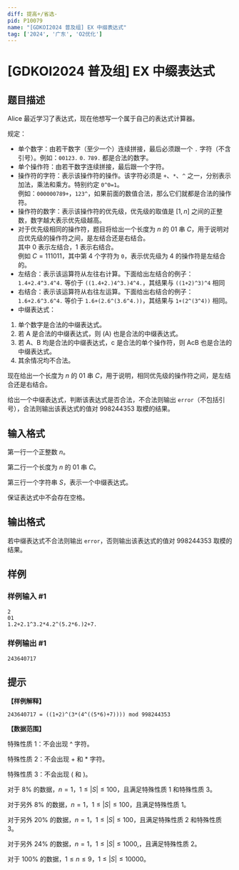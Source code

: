 ```yaml
---
diff: 提高+/省选-
pid: P10079
name: "[GDKOI2024 普及组] EX 中缀表达式"
tag: ['2024', '广东', 'O2优化']
---
```

# [GDKOI2024 普及组] EX 中缀表达式
## 题目描述

Alice 最近学习了表达式，现在他想写一个属于自己的表达式计算器。

规定：

- 单个数字：由若干数字（至少一个）连续拼接，最后必须跟一个 `.` 字符（不含引号）。例如：`00123.` `0.` `789.` 都是合法的数字。
- 单个操作符：由若干数字连续拼接，最后跟一个字符。
- 操作符的字符：表示该操作符的操作。该字符必须是 `+`、`*`、`^` 之一，分别表示加法，乘法和乘方。特别约定 `0^0=1`。  
例如：`000000789+`，`123^`，如果前面的数值合法，那么它们就都是合法的操作符。
- 操作符的数字：表示该操作符的优先级，优先级的取值是 $[1, n]$ 之间的正整数，数字越大表示优先级越高。
- 对于优先级相同的操作符，题目将给出一个长度为 $n$ 的 $01$ 串 $C$，用于说明对应优先级的操作符之间，是左结合还是右结合。  
其中 $0$ 表示左结合，$1$ 表示右结合。  
例如 $C=111011$，其中第 $4$ 个字符为 `0`，表示优先级为 $4$ 的操作符是左结合的。
- 左结合：表示该运算符从左往右计算。下面给出左结合的例子：`1.4+2.4^3.4^4.` 等价于 `((1.4+2.)4^3.)4^4.`，其结果与 `((1+2)^3)^4` 相同
- 右结合：表示该运算符从右往左运算。下面给出右结合的例子：`1.6+2.6^3.6^4.` 等价于 `1.6+(2.6^(3.6^4.))`，其结果与 `1+(2^(3^4))` 相同。
- 中缀表达式：
1. 单个数字是合法的中缀表达式。
2. 若 A 是合法的中缀表达式，则 (A) 也是合法的中缀表达式。
3. 若 A、B 均是合法的中缀表达式，c 是合法的单个操作符，则 AcB 也是合法的中缀表达式。
4. 其余情况均不合法。

现在给出一个长度为 $n$ 的 $01$ 串 $C$，用于说明，相同优先级的操作符之间，是左结合还是右结合。

给出一个中缀表达式，判断该表达式是否合法，不合法则输出 `error`（不包括引号），合法则输出该表达式的值对 $998244353$ 取模的结果。
## 输入格式

第一行一个正整数 $n$。

第二行一个长度为 $n$ 的 $01$ 串 $C$。

第三行一个字符串 $S$，表示一个中缀表达式。

保证表达式中不会存在空格。
## 输出格式

若中缀表达式不合法则输出 `error`，否则输出该表达式的值对 $998244353$ 取模的结果。
## 样例

### 样例输入 #1
```
2
01
1.2+2.1^3.2*4.2^(5.2*6.)2+7.
```
### 样例输出 #1
```
243640717
```
## 提示

**【样例解释】**

`243640717 = ((1+2)^(3*(4^((5*6)+7)))) mod 998244353`

**【数据范围】**

特殊性质 1：不会出现 ^ 字符。

特殊性质 2：不会出现 + 和 * 字符。

特殊性质 3：不会出现 ( 和 )。

对于 $8\%$ 的数据，$n = 1$，$1 \leq |S| \leq 100$，且满足特殊性质 $1$ 和特殊性质 $3$。

对于另外 $8\%$ 的数据，$n = 1$，$1 \leq |S| \leq 100$，且满足特殊性质 $1$。

对于另外 $20\%$ 的数据，$n = 1$，$1 \leq |S| \leq 100$，且满足特殊性质 $2$ 和特殊性质 $3$。

对于另外 $24\%$ 的数据，$n = 1$，$1 \leq |S| \leq 1000$,，且满足特殊性质 $2$。

对于 $100\%$ 的数据，$1 \leq n \leq 9$，$1 \leq |S| \leq 10000$。


